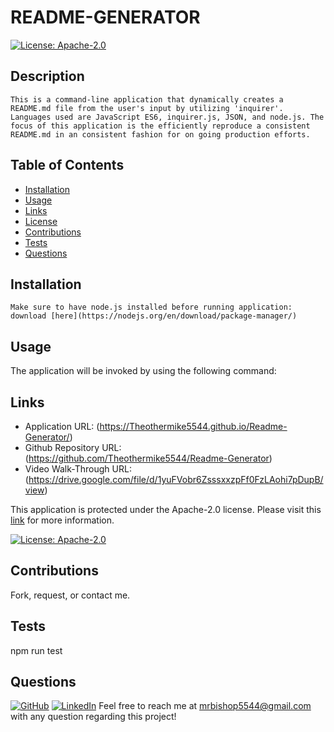 

# README-GENERATOR

[![License: Apache-2.0](https://img.shields.io/badge/License-Apache_2.0-yellowgreen)](https://opensource.org/licenses/Apache-2.0)

## Description

    This is a command-line application that dynamically creates a README.md file from the user's input by utilizing 'inquirer'. Languages used are JavaScript ES6, inquirer.js, JSON, and node.js. The focus of this application is the efficiently reproduce a consistent README.md in an consistent fashion for on going production efforts.

## Table of Contents

  * [Installation](#installation)
  * [Usage](#usage)
  * [Links](#links)
  * [License](#license)
  * [Contributions](#contributions)
  * [Tests](#tests)
  * [Questions](#questions)
  
  
## Installation

    Make sure to have node.js installed before running application: download [here](https://nodejs.org/en/download/package-manager/)

## Usage

  The application will be invoked by using the following command:

 ## Links
 
  * Application URL: (https://Theothermike5544.github.io/Readme-Generator/)
  * Github Repository URL: (https://github.com/Theothermike5544/Readme-Generator)
  * Video Walk-Through URL: (https://drive.google.com/file/d/1yuFVobr6ZsssxxzpFf0FzLAohi7pDupB/view)

This application is protected under the Apache-2.0 license. Please visit this [link](https://choosealicense.com/licenses/apache-2.0/) for more information.

  [![License: Apache-2.0](https://img.shields.io/badge/License-Apache_2.0-yellowgreen)](https://opensource.org/licenses/Apache-2.0)

## Contributions

  Fork, request, or contact me.

## Tests

  npm run test

## Questions

  [![GitHub](https://img.shields.io/badge/My%20GitHub-Click%20Me!-blueviolet?style=plastic&logo=GitHub)](https://github.com/Theothermike5544) 
  [![LinkedIn](https://img.shields.io/badge/My%20LinkedIn-Click%20Me!-grey?style=plastic&logo=LinkedIn&labelColor=blue)](https://www.linkedin.com/in/michael-bishop-1b3358104/)
  Feel free to reach me at mrbishop5544@gmail.com with any question regarding this project!

  